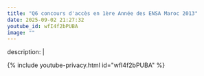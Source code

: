```yaml
---
title: "Q6 concours d'accès en 1ère Année des ENSA Maroc 2013"
date: 2025-09-02 21:27:32 
youtube_id: wfI4f2bPUBA
image: ""
---
```

description: |
  
{% include youtube-privacy.html id="wfI4f2bPUBA" %}
